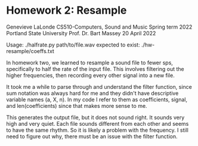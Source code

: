 # Homework 2: Resample

Genevieve LaLonde
CS510-Computers, Sound and Music
Spring term 2022
Portland State University 
Prof. Dr. Bart Massey
20 April 2022

Usage: ./halfrate.py path/to/file.wav
expected to exist: ./hw-resample/coeffs.txt

In homework two, we learned to resample a sound file to fewer sps, specifically to half the rate of the input file. This involves filtering out the higher frequencies, then recording every other signal into a new file. 

It took me a while to parse through and understand the filter function, since sum notation was always hard for me and they didn't have descriptive variable names (a, X, n). In my code I refer to them as coefficients, signal, and len(coefficients) since that makes more sense to me. 

This generates the output file, but it does not sound right. It sounds very high and very quiet. Each file sounds different from each other and seems to have the same rhythm. So it is likely a problem with the frequency. I still need to figure out why, there must be an issue with the filter function. 
